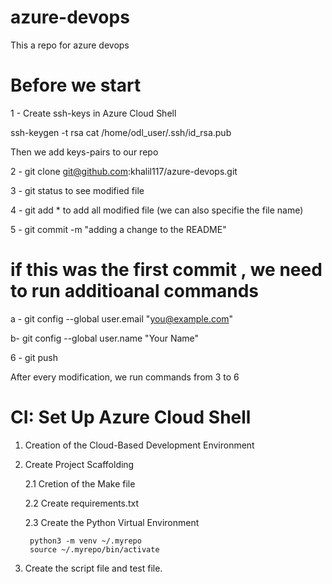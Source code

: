 # azure-devops
This a repo for azure devops

# Before we start

1 - Create ssh-keys in Azure Cloud Shell 

ssh-keygen -t rsa
cat /home/odl_user/.ssh/id_rsa.pub

Then we add keys-pairs to our repo 

2 - git clone git@github.com:khalil117/azure-devops.git

3 - git status to see modified file 

4 - git add * to add all modified file (we can also specifie the file name)

5 - git commit -m "adding a change to the README"

# if this was the first commit , we need to run additioanal commands 

 a - git config --global user.email "you@example.com"

 b-  git config --global user.name "Your Name"

6 - git push

After every modification, we run commands from 3 to 6  

# CI: Set Up Azure Cloud Shell

1. Creation of the Cloud-Based Development Environment

2. Create Project Scaffolding

   2.1 Cretion of the Make file 

   2.2 Create requirements.txt

   2.3 Create the Python Virtual Environment 

        python3 -m venv ~/.myrepo 
        source ~/.myrepo/bin/activate

3. Create the script file and test file.       
 
